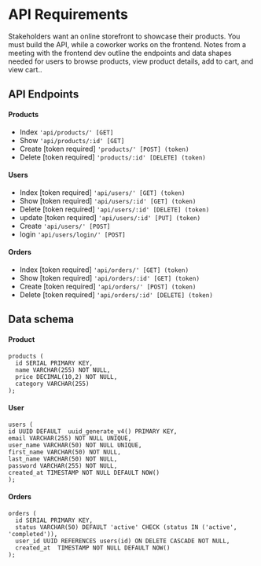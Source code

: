 # API Requirements

Stakeholders want an online storefront to showcase their products. You must build the API, while a coworker works on the frontend. Notes from a meeting with the frontend dev outline the endpoints and data shapes needed for users to browse products, view product details, add to cart, and view cart..

## API Endpoints

#### Products

- Index `'api/products/' [GET]`
- Show `'api/products/:id' [GET]`
- Create [token required] `'products/' [POST] (token)`
- Delete [token required] `'products/:id' [DELETE] (token)`

#### Users

- Index [token required] `'api/users/' [GET] (token)`
- Show [token required] `'api/users/:id' [GET] (token)`
- Delete [token required] `'api/users/:id' [DELETE] (token)`
- update [token required] `'api/users/:id' [PUT] (token)`
- Create `'api/users/' [POST]`
- login `'api/users/login/' [POST]`

#### Orders

- Index [token required] `'api/orders/' [GET] (token)`
- Show [token required] `'api/orders/:id' [GET] (token)`
- Create [token required] `'api/orders/' [POST] (token)`
- Delete [token required] `'api/orders/:id' [DELETE] (token)`

## Data schema

#### Product

```
products (
  id SERIAL PRIMARY KEY,
  name VARCHAR(255) NOT NULL,
  price DECIMAL(10,2) NOT NULL,
  category VARCHAR(255)
);
```

#### User

```
users (
id UUID DEFAULT  uuid_generate_v4() PRIMARY KEY,
email VARCHAR(255) NOT NULL UNIQUE,
user_name VARCHAR(50) NOT NULL UNIQUE,
first_name VARCHAR(50) NOT NULL,
last_name VARCHAR(50) NOT NULL,
password VARCHAR(255) NOT NULL,
created_at TIMESTAMP NOT NULL DEFAULT NOW()
);
```

#### Orders

```
orders (
  id SERIAL PRIMARY KEY,
  status VARCHAR(50) DEFAULT 'active' CHECK (status IN ('active', 'completed')),
  user_id UUID REFERENCES users(id) ON DELETE CASCADE NOT NULL,
  created_at  TIMESTAMP NOT NULL DEFAULT NOW()
);
```
